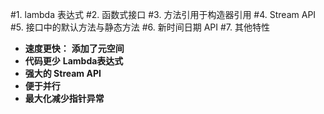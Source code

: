 #1. lambda 表达式
#2. 函数式接口
#3. 方法引用于构造器引用
#4. Stream API
#5. 接口中的默认方法与静态方法
#6. 新时间日期 API
#7. 其他特性

* **速度更快：**
  **添加了元空间**
* **代码更少**
  **Lambda表达式**
* **强大的 Stream API**
* **便于并行**
* **最大化减少指针异常**

